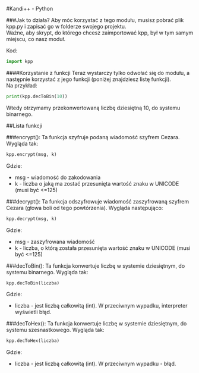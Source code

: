 #Kandi++ - Python
  
###Jak to działa?
Aby móc korzystać z tego modułu, musisz pobrać plik kpp.py i zapisać go w folderze swojego projektu.  
Ważne, aby skrypt, do którego chcesz zaimportować kpp, był w tym samym miejscu, co nasz moduł.  
  
Kod:
```python
import kpp
```
####Korzystanie z funkcji
Teraz wystarczy tylko odwołać się do modułu, a następnie korzystać z jego funkcji (poniżej znajdziesz listę funkcji).  
Na przykład:
```python
print(kpp.decToBin(10))
```
Wtedy otrzymamy przekonwertowaną liczbę dziesiętną 10, do systemu binarnego.

##Lista funkcji

###encrypt():
Ta funkcja szyfruje podaną wiadomość szyfrem Cezara.
Wygląda tak:
```python
kpp.encrypt(msg, k)
```
Gdzie:
* msg - wiadomość do zakodowania
* k - liczba o jaką ma zostać przesunięta wartość znaku w UNICODE (musi być <=125)

###decrypt():
Ta funkcja odszyfrowuje wiadomość zaszyfrowaną szyfrem Cezara (głowa boli od tego powtórzenia).
Wygląda następująco:
```python
kpp.decrypt(msg, k)
```
Gdzie:
* msg - zaszyfrowana wiadomość
* k - liczba, o którą została przesunięta wartość znaku w UNICODE (musi być <=125)

###decToBin():
Ta funkcja konwertuje liczbę w systemie dziesiętnym, do systemu binarnego.
Wygląda tak:

```python
kpp.decToBin(liczba)
```
Gdzie:
* liczba - jest liczbą całkowitą (int). W przeciwnym wypadku, interpreter wyświetli błąd.

###decToHex():
Ta funkcja konwertuje liczbę w systemie dziesiętnym, do systemu szesnastkowego.
Wygląda tak:

```python
kpp.decToHex(liczba)
```

Gdzie:
* liczba - jest liczbą całkowitą (int). W przeciwnym wypadku - błąd.
